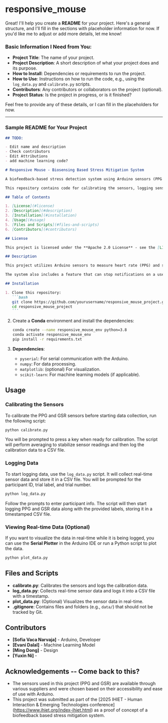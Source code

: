 # responsive_mouse

Great! I'll help you create a **README** for your project. Here's a general structure, and I'll fill in the sections with placeholder information for now. If you'd like me to adjust or add more details, let me know!

### Basic Information I Need from You:

- **Project Title**: The name of your project.
- **Project Description**: A short description of what your project does and its purpose.
- **How to Install**: Dependencies or requirements to run the project.
- **How to Use**: Instructions on how to run the code, e.g., using the `log_data.py` and `calibrate.py` scripts.
- **Contributors**: Any contributors or collaborators on the project (optional).
- **Project Status**: Is the project in progress, or is it finished?

Feel free to provide any of these details, or I can fill in the placeholders for now.

---

### Sample README for Your Project

````markdown
## TODO:

- Edit name and description
- Check contributors
- Edit Attributions
- add machine learning code?

# Responsive Mouse - Biosensing Based Stress Mitigation System

A biofeedback-based stress detection system using Arduino sensors (PPG and GSR). This system monitors physiological signals to detect stress levels in real time. The project collects sensor data, processes it, and logs it for machine learning model training.

This repository contains code for calibrating the sensors, logging sensor data, and processing the data for further analysis.

## Table of Contents

1. [License](#license)
2. [Description](#description)
3. [Installation](#installation)
4. [Usage](#usage)
5. [Files and Scripts](#files-and-scripts)
6. [Contributors](#contributors)

## License

This project is licensed under the **Apache 2.0 License** - see the [LICENSE](LICENSE) file for details.

## Description

This project utilizes Arduino sensors to measure heart rate (PPG) and skin conductance (GSR) as a way to detect stress levels in users. The data collected from these sensors are processed and saved in CSV files for analysis. In the long term, this data will be used to train a machine learning model to predict whether a user is stressed based on these physiological signals.

The system also includes a feature that can stop notifications on a user's iMac when stress is detected in real-time.

## Installation

1. Clone this repository:
   ```bash
   git clone https://github.com/yourusername/responsive_mouse_project.git
   cd responsive_mouse_project
   ```
````

2. Create a **Conda** environment and install the dependencies:

   ```bash
   conda create --name responsive_mouse_env python=3.8
   conda activate responsive_mouse_env
   pip install -r requirements.txt
   ```

3. **Dependencies**:
   - `pyserial`: For serial communication with the Arduino.
   - `numpy`: For data processing.
   - `matplotlib`: (optional) For visualization.
   - `scikit-learn`: For machine learning models (if applicable).

## Usage

### Calibrating the Sensors

To calibrate the PPG and GSR sensors before starting data collection, run the following script:

```bash
python calibrate.py
```

You will be prompted to press a key when ready for calibration. The script will perform averaging to stabilize sensor readings and then log the calibration data to a CSV file.

### Logging Data

To start logging data, use the `log_data.py` script. It will collect real-time sensor data and store it in a CSV file. You will be prompted for the participant ID, trial label, and trial number.

```bash
python log_data.py
```

Follow the prompts to enter participant info. The script will then start logging PPG and GSR data along with the provided labels, storing it in a timestamped CSV file.

### Viewing Real-time Data (Optional)

If you want to visualize the data in real-time while it is being logged, you can use the **Serial Plotter** in the Arduino IDE or run a Python script to plot the data.

```bash
python plot_data.py
```

## Files and Scripts

- **calibrate.py**: Calibrates the sensors and logs the calibration data.
- **log_data.py**: Collects real-time sensor data and logs it into a CSV file with a timestamp.
- **plot_data.py**: (Optional) Visualizes the sensor data in real-time.
- **.gitignore**: Contains files and folders (e.g., `data/`) that should not be tracked by Git.

## Contributors

- **[Sofia Vaca Narvaja]** - Arduino, Developer
- **[Evani Dalal]** - Machine Learning Model
- **[Ming Dong]** - Design
- **[Yuxin Ni]** -

## Acknowledgements -- Come back to this?

- The sensors used in this project (PPG and GSR) are available through various suppliers and were chosen based on their accessibility and ease of use with Arduino.
- This project was submitted as part of the [2025 IHIET - Human Interaction & Emerging Technologies conference] (https://www.ihiet.org/index-ihiet.html) as a proof of concept of a biofeedback based stress mitigation system.
